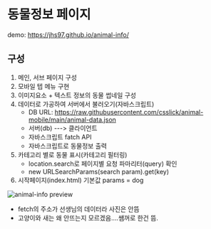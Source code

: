 # 동물정보 페이지
demo:  https://jhs97.github.io/animal-info/

## 구성
1. 메인, 서브 페이지 구성
2. 모바일 텝 메뉴 구현
3. 이미지요소 + 텍스트 정보의 동물 썹네일 구성
4. 데이터로 가공하여 서버에서 불러오기(자바스크립트) <br>
   - DB URL: https://raw.githubusercontent.com/csslick/animal-mobile/main/animal-data.json <br>
   - 서버(db) ---> 클라이언트 <br>
   - 자바스크립트 fatch API
   - 자바스크립트로 동물정보 출력
5. 카테고리 별로 동물 표시(카테고리 필터링)
   - location.search로 페이지별 요청 파마리터(query) 확인
   - new URLSearchParams(search param).get(key)
6. 시작페이지(index.html) 기본값 params = dog


![animal-info preview](https://user-images.githubusercontent.com/105402450/176827813-78eec6cd-6be9-4a5a-99b1-d9f244fae1db.JPG)


* fetch의 주소가 선생님의 데이터라 사진은 안뜸<br>
* 고양이와 새는 왜 안뜨는지 모르겠음....쌤꺼로 한건 뜸.
